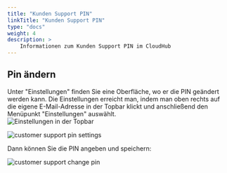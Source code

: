 ```yaml
---
title: "Kunden Support PIN"
linkTitle: "Kunden Support PIN"
type: "docs"
weight: 4
description: >
    Informationen zum Kunden Support PIN im CloudHub
---
```


## Pin ändern

Unter "Einstellungen" finden Sie eine Oberfläche, wo er die PIN geändert werden kann. Die Einstellungen erreicht man, indem man oben rechts auf die eigene E-Mail-Adresse in der Topbar klickt und anschließend den Menüpunkt "Einstellungen" auswählt.\
![Einstellungen in der Topbar](../img/settings-in-topbar.png)

![customer support pin settings](../img/customer-support-pin-settings.png)

Dann können Sie die PIN angeben und speichern:

![customer support change pin](../img/customer-support-pin-change.png)
